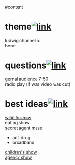 #content 
# theme[![link](https://localhost/tiki-26.2/img/icons/link.png)](https://localhost/tiki-26.2/tiki-index.php?page=content-creators-and-influencers#theme)

ludwig channel 5.  
borat

# questions[![link](https://localhost/tiki-26.2/img/icons/link.png)](https://localhost/tiki-26.2/tiki-index.php?page=content-creators-and-influencers#questions)

gernal audience 7-50  
radio play (if was video was cut)

# best ideas[![link](https://localhost/tiki-26.2/img/icons/link.png)](https://localhost/tiki-26.2/tiki-index.php?page=content-creators-and-influencers#best_ideas)

[wildlife show](https://localhost/tiki-26.2/tiki-editpage.php?page=wildlife+show)  
eating show  
secret agent mase

- anti drug
- broadband

[children's show](https://localhost/tiki-26.2/tiki-editpage.php?page=children%27s+show)  
[agency show](https://localhost/tiki-26.2/tiki-editpage.php?page=agency+show)